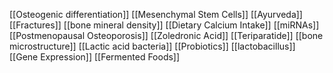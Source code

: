 [[Osteogenic differentiation]]
[[Mesenchymal Stem Cells]]
[[Ayurveda]]
[[Fractures]]
[[bone mineral density]]
[[Dietary Calcium Intake]]
[[miRNAs]]
[[Postmenopausal Osteoporosis]]
[[Zoledronic Acid]]
[[Teriparatide]]
[[bone microstructure]]
[[Lactic acid bacteria]]
[[Probiotics]]
[[lactobacillus]]
[[Gene Expression]]
[[Fermented Foods]]
